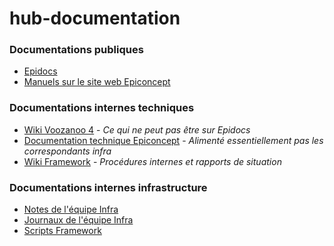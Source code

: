 # hub-documentation



### Documentations publiques
- [Epidocs](https://epiconcept-paris.github.io/epidocs/)
- [Manuels sur le site web Epiconcept](http://www2.voozanoo.net/fr/node/136)

### Documentations internes techniques
- [Wiki Voozanoo 4](https://github.com/Epiconcept-Paris/Voozanoo4/wiki) - _Ce qui ne peut pas être sur Epidocs_
- [Documentation technique Epiconcept](https://github.com/Epiconcept-Paris/documentation-technique/wiki) - _Alimenté essentiellement pas les correspondants infra_
- [Wiki Framework](https://github.com/Epiconcept-Paris/framework/wiki) - _Procédures internes et rapports de situation_

### Documentations internes infrastructure
- [Notes de l'équipe Infra](https://github.com/Epiconcept-Paris/infra-notes)
- [Journaux de l'équipe Infra](https://github.com/Epiconcept-Paris/infra-journals)
- [Scripts Framework](https://github.com/Epiconcept-Paris/infra-fwk-scripts)

